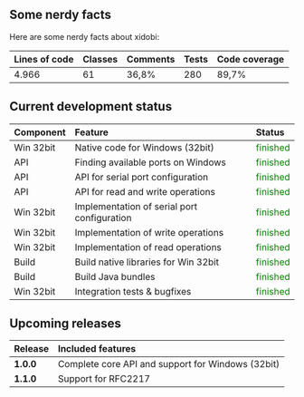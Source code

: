 ## Some nerdy facts ##

Here are some nerdy facts about xidobi:

| **Lines of code**      | **Classes** | **Comments** | **Tests** | **Code coverage** |
|:-----------------------|:------------|:-------------|:----------|:------------------|
| 4.966                | 61 | 36,8%      | 280     | 89,7%           |

## Current development status ##

| **Component**          | **Feature**                         | **Status**                              |
|:-----------------------|:------------------------------------|:----------------------------------------|
| Win 32bit | Native code for Windows (32bit)              | <font color='green'>finished</font>|
| API | Finding available ports on Windows                 | <font color='green'>finished</font>|
| API | API for serial port configuration                  | <font color='green'>finished</font>|
| API | API for read and write operations                  | <font color='green'>finished</font>|
| Win 32bit | Implementation of serial port configuration  | <font color='green'>finished</font>|
| Win 32bit | Implementation of write operations           | <font color='green'>finished</font>|
| Win 32bit | Implementation of read operations            | <font color='green'>finished</font>|
| Build | Build native libraries for Win 32bit | <font color='green'>finished</font>|
| Build | Build Java bundles | <font color='green'>finished</font>|
| Win 32bit | Integration tests & bugfixes                 | <font color='green'>finished</font>|

## Upcoming releases ##

| **Release**  | **Included features**                 |
|:-------------|:--------------------------------------|
| **1.0.0**    | Complete core API and support for Windows (32bit)  |
| **1.1.0**    | Support for RFC2217  |